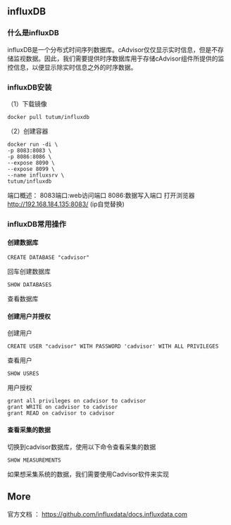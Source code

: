 ##  influxDB
### 什么是influxDB
influxDB是一个分布式时间序列数据库。cAdvisor仅仅显示实时信息，但是不存储监视数据。因此，我们需要提供时序数据库用于存储cAdvisor组件所提供的监控信息，以便显示除实时信息之外的时序数据。
### influxDB安装
（1）下载镜像
```
docker pull tutum/influxdb
```
（2）创建容器
```
docker run ‐di \
‐p 8083:8083 \
‐p 8086:8086 \
‐‐expose 8090 \
‐‐expose 8099 \
‐‐name influxsrv \
tutum/influxdb
```
端口概述： 8083端口:web访问端口 8086:数据写入端口
打开浏览器 http://192.168.184.135:8083/ (ip自觉替换)
###  influxDB常用操作
####  创建数据库
```
CREATE DATABASE "cadvisor"
```
回车创建数据库
```
SHOW DATABASES
```
查看数据库
####  创建用户并授权
创建用户
```
CREATE USER "cadvisor" WITH PASSWORD 'cadvisor' WITH ALL PRIVILEGES
```
查看用户
```
SHOW USRES
```
用户授权
```
grant all privileges on cadvisor to cadvisor
grant WRITE on cadvisor to cadvisor
grant READ on cadvisor to cadvisor
```
####  查看采集的数据
切换到cadvisor数据库，使用以下命令查看采集的数据
```
SHOW MEASUREMENTS
```
如果想采集系统的数据，我们需要使用Cadvisor软件来实现

## More

官方文档 ： https://github.com/influxdata/docs.influxdata.com